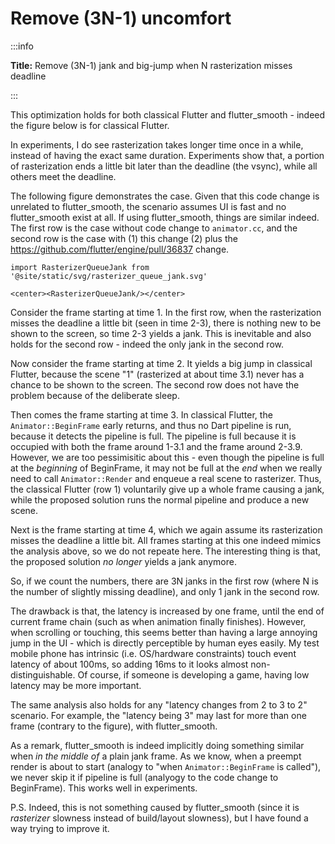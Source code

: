 # Remove (3N-1) uncomfort

:::info

**Title:** Remove (3N-1) jank and big-jump when N rasterization misses deadline

:::

<!-- see #6306 -->

This optimization holds for both classical Flutter and flutter_smooth - indeed the figure below is for classical Flutter.

In experiments, I do see rasterization takes longer time once in a while, instead of having the exact same duration. Experiments show that, a portion of rasterization ends a little bit later than the deadline (the vsync), while all others meet the deadline.

The following figure demonstrates the case. Given that this code change is unrelated to flutter_smooth, the scenario assumes UI is fast and no flutter_smooth exist at all. If using flutter_smooth, things are similar indeed. The first row is the case without code change to `animator.cc`, and the second row is the case with (1) this change (2) plus the https://github.com/flutter/engine/pull/36837 change.

```mdx-code-block
import RasterizerQueueJank from '@site/static/svg/rasterizer_queue_jank.svg'

<center><RasterizerQueueJank/></center>
```

Consider the frame starting at time 1. In the first row, when the rasterization misses the deadline a little bit (seen in time 2-3), there is nothing new to be shown to the screen, so time 2-3 yields a jank. This is inevitable and also holds for the second row - indeed the only jank in the second row.

Now consider the frame starting at time 2. It yields a big jump in classical Flutter, because the scene "1" (rasterized at about time 3.1) never has a chance to be shown to the screen. The second row does not have the problem because of the deliberate sleep.

Then comes the frame starting at time 3. In classical Flutter, the `Animator::BeginFrame` early returns, and thus no Dart pipeline is run, because it detects the pipeline is full. The pipeline is full because it is occupied with both the frame around 1-3.1 and the frame around 2-3.9. However, we are too pessimisitic about this - even though the pipeline is full at the *beginning* of BeginFrame, it may not be full at the *end* when we really need to call `Animator::Render` and enqueue a real scene to rasterizer. Thus, the classical Flutter (row 1) voluntarily give up a whole frame causing a jank, while the proposed solution runs the normal pipeline and produce a new scene.

Next is the frame starting at time 4, which we again assume its rasterization misses the deadline a little bit. All frames starting at this one indeed mimics the analysis above, so we do not repeate here. The interesting thing is that, the proposed solution *no longer* yields a jank anymore.

So, if we count the numbers, there are 3N janks in the first row (where N is the number of slightly missing deadline), and only 1 jank in the second row.

The drawback is that, the latency is increased by one frame, until the end of current frame chain (such as when animation finally finishes). However, when scrolling or touching, this seems better than having a large annoying jump in the UI - which is directly perceptible by human eyes easily. My test mobile phone has intrinsic (i.e. OS/hardware constraints) touch event latency of about 100ms, so adding 16ms to it looks almost non-distinguishable. Of course, if someone is developing a game, having low latency may be more important.

The same analysis also holds for any "latency changes from 2 to 3 to 2" scenario. For example, the "latency being 3" may last for more than one frame (contrary to the figure), with flutter_smooth.

As a remark, flutter_smooth is indeed implicitly doing something similar when *in the middle of* a plain jank frame. As we know, when a preempt render is about to start (analogy to "when `Animator::BeginFrame` is called"), we never skip it if pipeline is full (analyogy to the code change to BeginFrame). This works well in experiments.

P.S. Indeed, this is not something caused by flutter_smooth (since it is *rasterizer* slowness instead of build/layout slowness), but I have found a way trying to improve it.